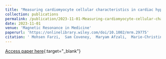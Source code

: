 ```yaml
---
title: "Measuring cardiomyocyte cellular characteristics in cardiac hypertrophy using diffusion‐weighted MRI"
collection: publications
permalink: /publication/2023-11-01-Measuring-cardiomyocyte-cellular-characteristics-in-cardiac-hypertrophy-using-diffusionweighted-MRI
date: 2023-11-01
venue: 'Magnetic Resonance in Medicine'
paperurl: 'https://onlinelibrary.wiley.com/doi/10.1002/mrm.29775'
citation: ' Mohsen Farzi,  Sam Coveney,  Maryam Afzali,  Marie‐Christine Zdora,  Craig Lygate,  Christoph Rau,  Alejandro Frangi,  Erica Dall&apos;Armellina,  Irvin Teh,  Jürgen Schneider, &quot;Measuring cardiomyocyte cellular characteristics in cardiac hypertrophy using diffusion‐weighted MRI.&quot; Magnetic Resonance in Medicine, 2023.'
---
```

[Access paper here](https://onlinelibrary.wiley.com/doi/10.1002/mrm.29775){:target="_blank"}
